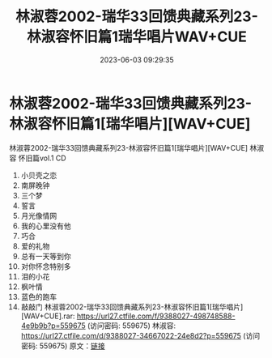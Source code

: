 ﻿---
title: 林淑蓉2002-瑞华33回馈典藏系列23-林淑容怀旧篇1瑞华唱片WAV+CUE
date: 2023-06-03 09:29:35
categories: WAV车载音乐、镜像
tags: 华语中文
---
# 林淑蓉2002-瑞华33回馈典藏系列23-林淑容怀旧篇1[瑞华唱片][WAV+CUE]

林淑蓉2002-瑞华33回馈典藏系列23-林淑容怀旧篇1[瑞华唱片][WAV+CUE]
林淑容 怀旧篇vol.1 CD
01. 小贝壳之恋
02. 南屏晚钟
03. 三个梦
04. 誓言
05. 月光像情网
06. 我的心里没有他
07. 巧合
08. 爱的礼物
09. 总有一天等到你
10. 对你怀念特别多
11. 泪的小花
12. 枫叶情
13. 蓝色的跑车
14. 敲敲门
林淑蓉2002-瑞华33回馈典藏系列23-林淑容怀旧篇1[瑞华唱片][WAV+CUE].rar: https://url27.ctfile.com/f/9388027-498748588-4e9b9b?p=559675
(访问密码: 559675)
林淑容: https://url27.ctfile.com/d/9388027-34667022-24e8d2?p=559675
(访问密码: 559675)
原文：[链接](https://blog.sina.com.cn/s/blog_1647c7e7601031269.html)